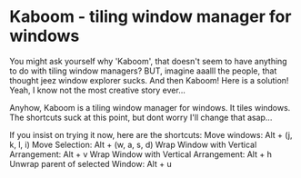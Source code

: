 # Kaboom - tiling window manager for windows
You might ask yourself why 'Kaboom', that doesn't seem to have anything to do with tiling window managers?
BUT, imagine aaalll the people, that thought jeez window explorer sucks. And then Kaboom! Here is a solution!
Yeah, I know not the most creative story ever...

Anyhow, Kaboom is a tiling window manager for windows.
It tiles windows. The shortcuts suck at this point, but dont worry I'll change that asap...

If you insist on trying it now, here are the shortcuts:
Move windows: Alt + (j, k, l, i)
Move Selection: Alt + (w, a, s, d)
Wrap Window with Vertical Arrangement: Alt + v
Wrap Window with Vertical Arrangement: Alt + h
Unwrap parent of selected Window: Alt + u

